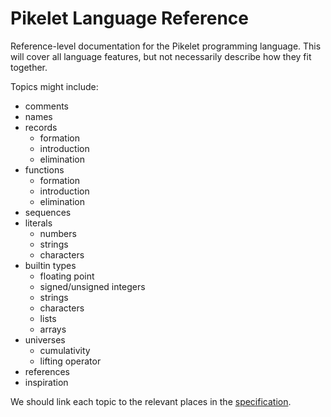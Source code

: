 # Pikelet Language Reference

Reference-level documentation for the Pikelet programming language.
This will cover all language features, but not necessarily describe how they fit together.

Topics might include:

- comments
- names
- records
  - formation
  - introduction
  - elimination
- functions
  - formation
  - introduction
  - elimination
- sequences
- literals
  - numbers
  - strings
  - characters
- builtin types
  - floating point
  - signed/unsigned integers
  - strings
  - characters
  - lists
  - arrays
- universes
  - cumulativity
  - lifting operator
- references
- inspiration

We should link each topic to the relevant places in the [specification][specification].

[specification]: ./specification
